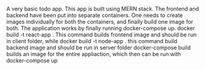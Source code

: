 A very basic todo app. This app is built using MERN stack. The frontend and backend have been put into separate containers. 
One needs to create images individually for both the containers, and finally build one image for both.
The application works by finally running docker-compose up.
docker build -t react-app .
This command builds frontend image and should be run in client folder, while docker build -t node-app . this command build backend image and should be run in server folder
docker-compose build builds an image for the entire appliaction, which then can be run with docker-compose up

